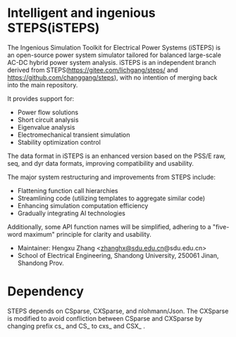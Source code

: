 # Intelligent and ingenious STEPS(iSTEPS)

The Ingenious Simulation Toolkit for Electrical Power Systems (iSTEPS) is an open-source power system simulator tailored for balanced large-scale AC-DC hybrid power system analysis. iSTEPS is an independent branch derived from STEPS(https://gitee.com/lichgang/steps/ and https://github.com/changgang/steps), with no intention of merging back into the main repository. 

It provides support for:

- Power flow solutions
- Short circuit analysis
- Eigenvalue analysis
- Electromechanical transient simulation
- Stability optimization control

The data format in iSTEPS is an enhanced version based on the PSS/E raw, seq, and dyr data formats, improving compatibility and usability.

The major system restructuring and improvements from STEPS include:

- Flattening function call hierarchies
- Streamlining code (utilizing templates to aggregate similar code)
- Enhancing simulation computation efficiency
- Gradually integrating AI technologies

Additionally, some API function names will be simplified, adhering to a "five-word maximum" principle for clarity and usability.

- Maintainer: Hengxu Zhang <zhanghx@sdu.edu.cn@sdu.edu.cn> 
- School of Electrical Engineering, Shandong University, 250061 Jinan, Shandong Prov.

# Dependency
STEPS depends on CSparse, CXSparse, and nlohmann/Json. 
The CXSparse is modified to avoid confliction between CSparse and CXSparse by changing prefix cs_ and CS_ to cxs_ and CSX_ .
